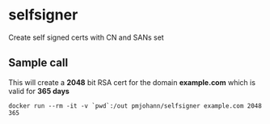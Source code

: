 # selfsigner
Create self signed certs with CN and SANs set

## Sample call

This will create a **2048** bit RSA cert for the domain **example.com** which is valid for **365 days**

```docker run --rm -it -v `pwd`:/out pmjohann/selfsigner example.com 2048 365```
